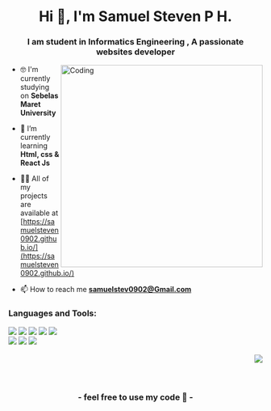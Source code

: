 <h1 align="center">Hi 👋, I'm Samuel Steven P H.</h1>
<h3 align="center">I am student in Informatics Engineering , A passionate websites developer</h3>

<img align="right" alt="Coding" width="400" src="https://i.pinimg.com/originals/e4/26/70/e426702edf874b181aced1e2fa5c6cde.gif">

- 🤓 I'm currently studying on **Sebelas Maret University**

- 🌱 I’m currently learning **Html, css & React Js**

- 👨‍💻 All of my projects are available at [https://samuelsteven0902.github.io/](https://samuelsteven0902.github.io/)

- 📫 How to reach me **samuelstev0902@Gmail.com**

<div>
<h3 align="left">Languages and Tools:</h3>
<img src="https://img.shields.io/badge/HTML5-E34F26?style=for-the-badge&logo=html5&logoColor=white">
<img src="https://img.shields.io/badge/CSS3-1572B6?style=for-the-badge&logo=css3&logoColor=white">
<img src="https://img.shields.io/badge/JavaScript-F7DF1E?style=for-the-badge&logo=javascript&logoColor=black">
<img src="https://img.shields.io/badge/PHP-777BB4?style=for-the-badge&logo=php&logoColor=white">
  <img src="https://img.shields.io/badge/React-20232A?style=for-the-badge&logo=react&logoColor=61DAFB"> <br>
<img src="https://img.shields.io/badge/Codeigniter-EF4223?style=for-the-badge&logo=codeigniter&logoColor=white">
<img src="https://img.shields.io/badge/MySQL-00000F?style=for-the-badge&logo=mysql&logoColor=white">
  <img src="https://camo.githubusercontent.com/9a8ccd8ae319ddac9934db226e7834d7e1c61a31076e7d7c04ecb5bf352967aa/68747470733a2f2f696d672e736869656c64732e696f2f62616467652f6669676d612d2532334632344531452e7376673f7374796c653d666f722d7468652d6261646765266c6f676f3d6669676d61266c6f676f436f6c6f723d7768697465"><br><br>
<a href="https://github.com/anuraghazra/github-readme-stats">
  <img align="right" src="https://github-readme-stats.vercel.app/api/top-langs/?username=samuelsteven0902&layout=compact&theme=radical" />
</a>
  <br>
  <br>
  <br>
  <h3 align="center"> - feel free to use my code 🙌 -</h3>
